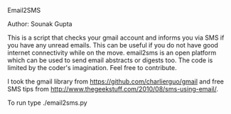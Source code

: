 Email2SMS

Author: Sounak Gupta

This is a script that checks your gmail account and informs you via 
SMS if you have any unread emails. This can be useful if you do not 
have good internet connectivity while on the move. email2sms is an 
open platform which can be used to send email abstracts or digests 
too. The code is limited by the coder's imagination. Feel free to 
contribute.

I took the gmail library from https://github.com/charlierguo/gmail 
and free SMS tips from http://www.thegeekstuff.com/2010/08/sms-using-email/.

To run type ./email2sms.py

